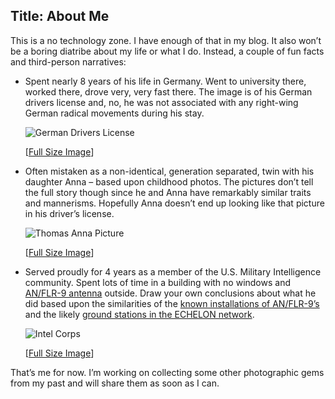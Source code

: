 Title: About Me
---
This is a no technology zone. I have enough of that in my blog. It also won’t be a boring diatribe about my life or what I do. Instead, a couple of fun facts and third-person narratives:

* Spent nearly 8 years of his life in Germany. Went to university there, worked there, drove very, very fast there. The image is of his German drivers license and, no, he was not associated with any right-wing German radical movements during his stay.

    ![German Drivers License](https://s3.amazonaws.com/s3.beckshome.com/20100411-German-License-thumb.png)
    
    [[Full Size Image](https://s3.amazonaws.com/s3.beckshome.com/20100411-German-License-Medium.png)]

* Often mistaken as a non-identical, generation separated, twin with his daughter Anna – based upon childhood photos. The pictures don’t tell the full story though since he and Anna have remarkably similar traits and mannerisms. Hopefully Anna doesn’t end up looking like that picture in his driver’s license.

    ![Thomas Anna Picture](https://s3.amazonaws.com/s3.beckshome.com/20100411-Anna-Thomas-Portrait-Thumb.png)

    [[Full Size Image](https://s3.amazonaws.com/s3.beckshome.com/20100411-Anna-Thomas-Portrait-Medium.png)]

* Served proudly for 4 years as a member of the U.S. Military Intelligence community. Spent lots of time in a building with no windows and [AN/FLR-9 antenna](https://en.wikipedia.org/wiki/AN/FLR-9) outside. Draw your own conclusions about what he did based upon the similarities of the [known installations of AN/FLR-9’s](https://en.wikipedia.org/wiki/AN/FLR-9#Description) and the likely [ground stations in the ECHELON network](https://en.wikipedia.org/wiki/ECHELON#Ground_stations).

    ![Intel Corps](https://s3.amazonaws.com/s3.beckshome.com/20100411-Army-Intelligence%20-Thumb.JPG)

    [[Full Size Image](https://s3.amazonaws.com/s3.beckshome.com/20100411-Army-Intelligence-Medium.JPG)]

That’s me for now. I’m working on collecting some other photographic gems from my past and will share them as soon as I can.

